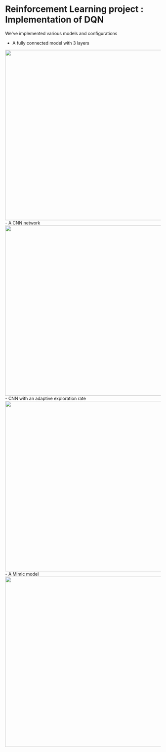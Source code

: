 # Reinforcement Learning project : Implementation of DQN 
We've implemented various models and configurations
 - A fully connected model with 3 layers

 <img src="https://github.com/Ryosaeba8/DeepLearningMVA/tree/master/rl_project/videos/fc.gif" width="550"/>  
 - A CNN network
 <img src="https://github.com/Ryosaeba8/DeepLearningMVA/tree/master/rl_project/videos/cnn.gif" width="550"/>  
 - CNN with an adaptive exploration rate
 <img src="https://github.com/Ryosaeba8/DeepLearningMVA/tree/master/rl_project/videos/explore.gif" width="550"/>  
 - A Mimic model
 <img src="https://github.com/Ryosaeba8/DeepLearningMVA/tree/master/rl_project/videos/mimic.gif" width="550"/>  
